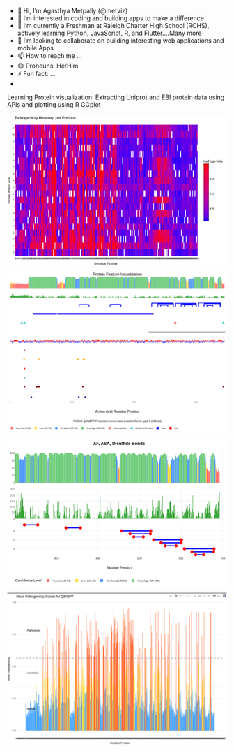 - 👋 Hi, I’m Agasthya Metpally (@metviz)
- 👀 I’m interested in coding and building apps to make a difference 
- 🌱 I’m currently a Freshman at Raleigh Charter High School (RCHS), actively learning Python, JavaScript, R, and Flutter....Many more 
- 💞️ I’m looking to collaborate on building interesting web applications and mobile Apps
- 📫 How to reach me ...
- 😄 Pronouns: He/Him
- ⚡ Fun fact: ...
- 
Learning Protein visualization: Extracting Uniprot and EBI protein data using APIs and plotting using R GGplot 

![AlphaMissense_Pathogenicity_Heatmap](https://github.com/metviz/metviz/blob/main/AlphaMissense_Pathogenicity_Heatmap.png)

![g2p PCSK9_Q8NBP7 protein_features plot](https://github.com/metviz/metviz/blob/main/g2p.PCSK9_Q8NBP7.protein_features.plot.png)

![Alpha Fold plotting](https://github.com/metviz/metviz/blob/main/AlphaFold.AF.BSB.G2P.png)

![Mean AlphaFold Pathogenicity Scores:Q8NBP7](https://github.com/metviz/metviz/blob/main/Mean_AlphaFold_Pathogenicity_Scores.Q8NBP7.png)
<!---
metviz/metviz is a ✨ special ✨ repository because its `README.md` (this file) appears on your GitHub profile.
You can click the Preview link to take a look at your changes.
--->
